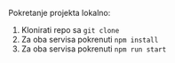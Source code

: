 Pokretanje projekta lokalno:
1) Klonirati repo sa ```git clone```
3) Za oba servisa pokrenuti ```npm install```
4) Za oba servisa pokrenuti ```npm run start ```
